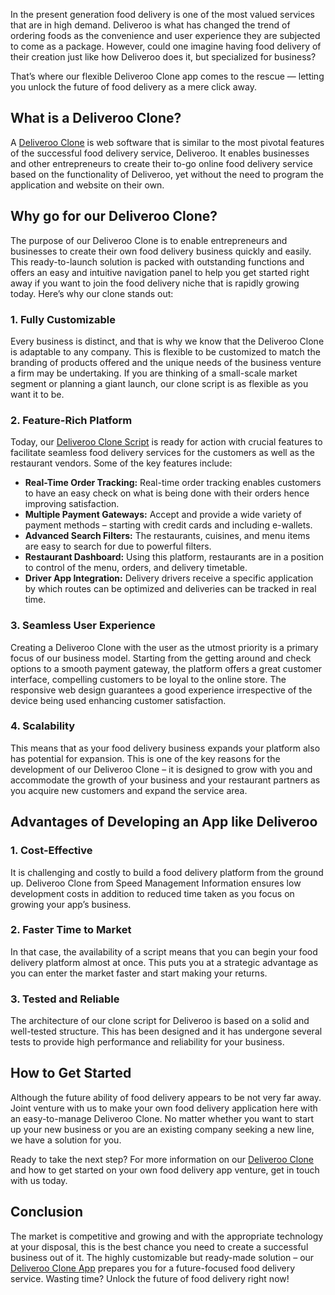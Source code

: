 In the present generation food delivery is one of the most valued services that are in high demand. Deliveroo is what has changed the trend of ordering foods as the convenience and user experience they are subjected to come as a package. However, could one imagine having food delivery of their creation just like how Deliveroo does it, but specialized for business? 

That’s where our flexible Deliveroo Clone app comes to the rescue — letting you unlock the future of food delivery as a mere click away.
## What is a Deliveroo Clone?
A [Deliveroo Clone](https://sangvish.com/deliveroo-clone/) is web software that is similar to the most pivotal features of the successful food delivery service, Deliveroo. It enables businesses and other entrepreneurs to create their to-go online food delivery service based on the functionality of Deliveroo, yet without the need to program the application and website on their own.

## Why go for our Deliveroo Clone?
The purpose of our Deliveroo Clone is to enable entrepreneurs and businesses to create their own food delivery business quickly and easily. This ready-to-launch solution is packed with outstanding functions and offers an easy and intuitive navigation panel to help you get started right away if you want to join the food delivery niche that is rapidly growing today.
Here’s why our clone stands out:

### 1. Fully Customizable
Every business is distinct, and that is why we know that the Deliveroo Clone is adaptable to any company. This is flexible to be customized to match the branding of products offered and the unique needs of the business venture a firm may be undertaking. If you are thinking of a small-scale market segment or planning a giant launch, our clone script is as flexible as you want it to be.

### 2. Feature-Rich Platform
Today, our [Deliveroo Clone Script](https://sangvish.com/deliveroo-clone/) is ready for action with crucial features to facilitate seamless food delivery services for the customers as well as the restaurant vendors. Some of the key features include:
* **Real-Time Order Tracking:** Real-time order tracking enables customers to have an easy check on what is being done with their orders hence improving satisfaction.
* **Multiple Payment Gateways:** Accept and provide a wide variety of payment methods – starting with credit cards and including e-wallets.
* **Advanced Search Filters:** The restaurants, cuisines, and menu items are easy to search for due to powerful filters.
* **Restaurant Dashboard:** Using this platform, restaurants are in a position to control of the menu, orders, and delivery timetable.
* **Driver App Integration:** Delivery drivers receive a specific application by which routes can be optimized and deliveries can be tracked in real time.

### 3. Seamless User Experience
Creating a Deliveroo Clone with the user as the utmost priority is a primary focus of our business model. Starting from the getting around and check options to a smooth payment gateway, the platform offers a great customer interface, compelling customers to be loyal to the online store. The responsive web design guarantees a good experience irrespective of the device being used enhancing customer satisfaction.

### 4. Scalability
This means that as your food delivery business expands your platform also has potential for expansion. This is one of the key reasons for the development of our Deliveroo Clone – it is designed to grow with you and accommodate the growth of your business and your restaurant partners as you acquire new customers and expand the service area.
## Advantages of Developing an App like Deliveroo
### 1. Cost-Effective
It is challenging and costly to build a food delivery platform from the ground up. Deliveroo Clone from Speed Management Information ensures low development costs in addition to reduced time taken as you focus on growing your app’s business.
### 2. Faster Time to Market
In that case, the availability of a script means that you can begin your food delivery platform almost at once. This puts you at a strategic advantage as you can enter the market faster and start making your returns.
### 3. Tested and Reliable
The architecture of our clone script for Deliveroo is based on a solid and well-tested structure. This has been designed and it has undergone several tests to provide high performance and reliability for your business.

## How to Get Started
Although the future ability of food delivery appears to be not very far away. Joint venture with us to make your own food delivery application here with an easy-to-manage Deliveroo Clone. No matter whether you want to start up your new business or you are an existing company seeking a new line, we have a solution for you.

Ready to take the next step? For more information on our [Deliveroo Clone](https://sangvish.com/deliveroo-clone/) and how to get started on your own food delivery app venture, get in touch with us today.

## Conclusion
The market is competitive and growing and with the appropriate technology at your disposal, this is the best chance you need to create a successful business out of it. The highly customizable but ready-made solution – our [Deliveroo Clone App](https://sangvish.com/deliveroo-clone/) prepares you for a future-focused food delivery service. Wasting time? Unlock the future of food delivery right now!
